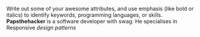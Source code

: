 Write out some of your awesome attributes, and use emphasis (like bold or italics) to identify keywords, programming languages, or skills. 
<strong>Papsthehacker</strong> is a software developer with swag. He specialises in Responsive <em>design patterns</em>
